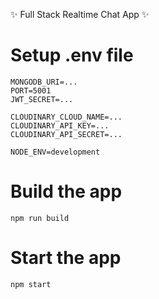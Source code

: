 ✨ Full Stack Realtime Chat App ✨

# Setup .env file

```
MONGODB_URI=...
PORT=5001
JWT_SECRET=...

CLOUDINARY_CLOUD_NAME=...
CLOUDINARY_API_KEY=...
CLOUDINARY_API_SECRET=...

NODE_ENV=development
```

# Build the app

`npm run build`

# Start the app

`npm start`

